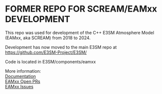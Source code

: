 
FORMER REPO FOR SCREAM/EAMxx DEVELOPMENT
================================================================================

This repo was used for development of the C++ E3SM Atmosphere Model (EAMxx, aka SCREAM)
from 2018 to 2024.

Development has now moved to the main E3SM repo at https://github.com/E3SM-Project/E3SM/

Code is located in E3SM/components/eamxx

More information:  
[Documentation](https://docs.e3sm.org/E3SM/EAMxx/)  
[EAMxx Open PRs](https://github.com/E3SM-Project/E3SM/pulls?q=is%3Apr+is%3Aopen+label%3AEAMxx)  
[EAMxx Issues]( https://github.com/E3SM-Project/E3SM/issues?q=is%3Aissue+is%3Aopen+label%3AEAMxx)

